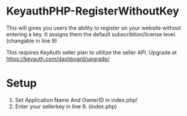 # KeyauthPHP-RegisterWithoutKey

This will gives you users the ability to register on your website without entering a key.
It assigns them the default subscribtion/license level. (changable in line 9)

This requires KeyAuth seller plan to utlilize the seller API. Upgrade at https://keyauth.com/dashboard/upgrade/

# Setup

1. Set Application Name And OwnerID in index.php!
2. Enter your sellerkey in line 9. (index.php)
